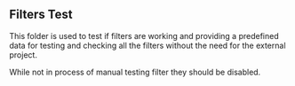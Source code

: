 ## Filters Test

This folder is used to test if filters are working and providing a predefined data for testing and checking all the filters without the need for the external project.

While not in process of manual testing filter they should be disabled.
